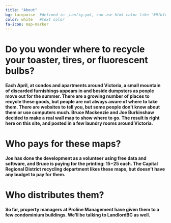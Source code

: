 ```yaml
---
title: "About"
bg: turquoise  #defined in _config.yml, can use html color like '#0fbfcf'
color: white   #text color
fa-icon: map-marker
---
```


# Do you wonder where to recycle your toaster, tires, or fluorescent bulbs?

#### Each April, at condos and apartments around Victoria, a small mountain of discarded furnishings appears in and beside dumpsters as people move out for the summer. There are a growing number of places to recycle these goods, but people are not always aware of where to take them. There are websites to tell you, but some people don’t know about them or use computers much. Bruce Mackenzie and Joe Burkinshaw decided to make a real wall map to show where to go. The result is right here on this site, and posted in a few laundry rooms around Victoria.

# Who pays for these maps?

#### Joe has done the development as a volunteer using free data and software, and Bruce is paying for the printing: $15-$25 each. The Capital Regional District recycling department likes these maps, but doesn’t have any budget to pay for them.

# Who distributes them?

#### So far, property managers at Proline Management have given them to a few condominium buildings. We’ll be talking to LandlordBC as well.
